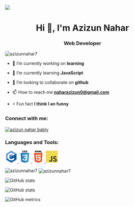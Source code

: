 [<img src="https://scontent.fdac24-2.fna.fbcdn.net/v/t39.30808-6/441307904_1612081372874885_5300783882929022009_n.jpg?_nc_cat=111&ccb=1-7&_nc_sid=5f2048&_nc_ohc=AN0LE0Uo_TsQ7kNvgGCBZp2&_nc_ht=scontent.fdac24-2.fna&oh=00_AfCsSbNXNmta4-n7p-xY_alkmFmwPdolyTtE_UbxFsEvSA&oe=663EBF29">](https://www.facebook.com/photo/?fbid=1612081376208218&set=a.136740730408964&__cft__[0]=AZUQnk2QRlSnacDRdjoMhJGDJcFu0vyNIeoY980_P9msALxwRKHvcOTSevwEuftahv1maPXOui72wO66-9YoS7J1EoU3x2bqgYhULfTjpuf9X5jn-mAymTYydIa4egAVWUs11Mi5JmUrRSkQTL2qlsW2pgInqvLeYZS-T8wtp2kLIA&__tn__=EH-R)

<h1 align="center">Hi 👋, I'm Azizun Nahar</h1>
<h3 align="center">Web Developer</h3>

<p align="left"> <img src="https://komarev.com/ghpvc/?username=azizunnahar7&label=Profile%20views&color=0e75b6&style=flat" alt="azizunnahar7" /> </p>

- 🔭 I’m currently working on **learning**

- 🌱 I’m currently learning **JavaScript**

- 👯 I’m looking to collaborate on **github**

- 📫 How to reach me **naharazizun0@gmail.com**

- ⚡ Fun fact **I think I an funny**

<h3 align="left">Connect with me:</h3>
<p align="left">
<a href="https://fb.com/azizun nahar bably" target="blank"><img align="center" src="https://raw.githubusercontent.com/rahuldkjain/github-profile-readme-generator/master/src/images/icons/Social/facebook.svg" alt="azizun nahar bably" height="30" width="40" /></a>
</p>

<h3 align="left">Languages and Tools:</h3>
<p align="left"> <a href="https://www.cprogramming.com/" target="_blank" rel="noreferrer"> <img src="https://raw.githubusercontent.com/devicons/devicon/master/icons/c/c-original.svg" alt="c" width="40" height="40"/> </a> <a href="https://www.w3schools.com/css/" target="_blank" rel="noreferrer"> <img src="https://raw.githubusercontent.com/devicons/devicon/master/icons/css3/css3-original-wordmark.svg" alt="css3" width="40" height="40"/> </a> <a href="https://www.w3.org/html/" target="_blank" rel="noreferrer"> <img src="https://raw.githubusercontent.com/devicons/devicon/master/icons/html5/html5-original-wordmark.svg" alt="html5" width="40" height="40"/> </a> <a href="https://developer.mozilla.org/en-US/docs/Web/JavaScript" target="_blank" rel="noreferrer"> <img src="https://raw.githubusercontent.com/devicons/devicon/master/icons/javascript/javascript-original.svg" alt="javascript" width="40" height="40"/> </a> </p>

<p><img align="left" src="https://github-readme-stats.vercel.app/api/top-langs?username=azizunnahar7&show_icons=true&locale=en&layout=compact" alt="azizunnahar7" /></p>

<p>&nbsp;<img align="center" src="https://github-readme-stats.vercel.app/api?username=azizunnahar7&show_icons=true&locale=en" alt="azizunnahar7" /></p>


![GitHub stats](https://github-readme-stats.vercel.app/api?username=AzizunNahar7&show_icons=true)  



![GitHub stats](https://github-readme-stats.vercel.app/api?username=AzizunNahar7&show_icons=true)  

![GitHub metrics](https://metrics.lecoq.io/AzizunNahar7)  



